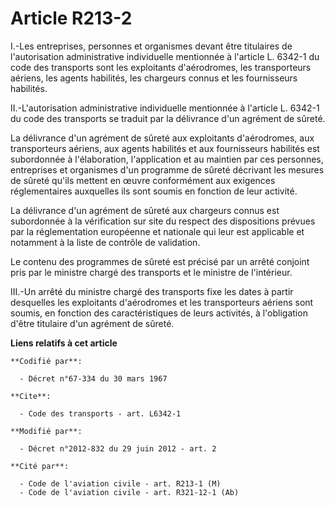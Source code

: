 # Article R213-2

I.-Les entreprises, personnes et organismes devant être titulaires de l'autorisation administrative individuelle mentionnée à
l'article L. 6342-1 du code des transports sont les exploitants d'aérodromes, les transporteurs aériens, les agents
habilités, les chargeurs connus et les fournisseurs habilités. 

II.-L'autorisation administrative individuelle mentionnée à l'article L. 6342-1 du code des transports se traduit par la
délivrance d'un agrément de sûreté. 

La délivrance d'un agrément de sûreté aux exploitants d'aérodromes, aux transporteurs aériens, aux agents habilités et aux
fournisseurs habilités est subordonnée à l'élaboration, l'application et au maintien par ces personnes, entreprises et
organismes d'un programme de sûreté décrivant les mesures de sûreté qu'ils mettent en œuvre conformément aux exigences
réglementaires auxquelles ils sont soumis en fonction de leur activité. 

La délivrance d'un agrément de sûreté aux chargeurs connus est subordonnée à la vérification sur site du respect des
dispositions prévues par la réglementation européenne et nationale qui leur est applicable et notamment à la liste de
contrôle de validation. 

Le contenu des programmes de sûreté est précisé par un arrêté conjoint pris par le ministre chargé des transports et le
ministre de l'intérieur. 

III.-Un arrêté du ministre chargé des transports fixe les dates à partir desquelles les exploitants d'aérodromes et les
transporteurs aériens sont soumis, en fonction des caractéristiques de leurs activités, à l'obligation d'être titulaire d'un
agrément de sûreté.

**Liens relatifs à cet article**

	**Codifié par**:

	  - Décret n°67-334 du 30 mars 1967

	**Cite**:

	  - Code des transports - art. L6342-1

	**Modifié par**:

	  - Décret n°2012-832 du 29 juin 2012 - art. 2

	**Cité par**:

	  - Code de l'aviation civile - art. R213-1 (M)
	  - Code de l'aviation civile - art. R321-12-1 (Ab)
